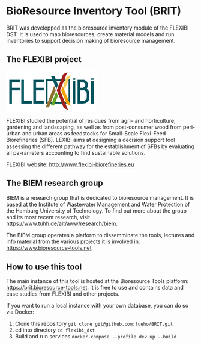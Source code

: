 # BioResource Inventory Tool (BRIT)

BRIT was developped as the bioresource inventory module of the FLEXIBI DST.
It is used to map bioresources, create material models and run inventories
to support decision making of bioresource management. 

## The FLEXIBI project

![FLEXIBI Logo](./static/img/LOGO_Flexibi_White_BG.png)

FLEXIBI studied the potential of residues from agri– and horticulture, gardening
and landscaping, as well as from post-consumer wood from peri-urban and urban 
areas as feedstocks for Small-Scale Flexi-Feed Biorefineries (SFB). LEXIBI aims
at designing a decision support tool assessing the different pathway for the 
establishment of SFBs by evaluating all pa-rameters accounting to find
sustainable solutions.

FLEXIBI website: http://www.flexibi-biorefineries.eu

## The BIEM research group
BIEM is a research group that is dedicated to bioresource management.
It is based at the Institute of Wastewater Management 
and Water Protection of the Hamburg University of Technology. To find out more
about the group and its most recent research, visit https://www.tuhh.de/alt/aww/research/biem.

The BIEM group operates a platform to dissemminate the tools, lectures and info
material from the various projects it is involved in: https://www.bioresource-tools.net

## How to use this tool
The main instance of this tool is hosted at the Bioresource Tools platform:
https://brit.bioresource-tools.net. It is free to use and contains data and case
studies from FLEXIBI and other projects. 

If you want to run a local instance with your own database,
you can do so via Docker:

1) Clone this repository ```git clone git@github.com:lueho/BRIT.git ```
2) cd into directory ```cd flexibi_dst```
3) Build and run services ```docker-compose --profile dev up --build```

